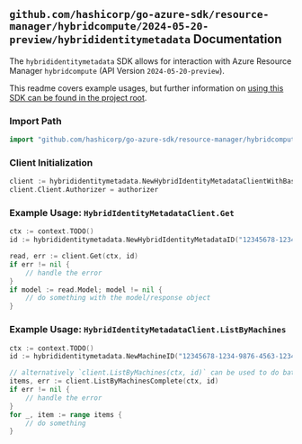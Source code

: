 
## `github.com/hashicorp/go-azure-sdk/resource-manager/hybridcompute/2024-05-20-preview/hybrididentitymetadata` Documentation

The `hybrididentitymetadata` SDK allows for interaction with Azure Resource Manager `hybridcompute` (API Version `2024-05-20-preview`).

This readme covers example usages, but further information on [using this SDK can be found in the project root](https://github.com/hashicorp/go-azure-sdk/tree/main/docs).

### Import Path

```go
import "github.com/hashicorp/go-azure-sdk/resource-manager/hybridcompute/2024-05-20-preview/hybrididentitymetadata"
```


### Client Initialization

```go
client := hybrididentitymetadata.NewHybridIdentityMetadataClientWithBaseURI("https://management.azure.com")
client.Client.Authorizer = authorizer
```


### Example Usage: `HybridIdentityMetadataClient.Get`

```go
ctx := context.TODO()
id := hybrididentitymetadata.NewHybridIdentityMetadataID("12345678-1234-9876-4563-123456789012", "example-resource-group", "machineValue", "hybridIdentityMetadataValue")

read, err := client.Get(ctx, id)
if err != nil {
	// handle the error
}
if model := read.Model; model != nil {
	// do something with the model/response object
}
```


### Example Usage: `HybridIdentityMetadataClient.ListByMachines`

```go
ctx := context.TODO()
id := hybrididentitymetadata.NewMachineID("12345678-1234-9876-4563-123456789012", "example-resource-group", "machineValue")

// alternatively `client.ListByMachines(ctx, id)` can be used to do batched pagination
items, err := client.ListByMachinesComplete(ctx, id)
if err != nil {
	// handle the error
}
for _, item := range items {
	// do something
}
```
